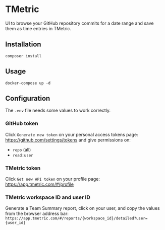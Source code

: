 # TMetric

UI to browse your GitHub repository commits for a date range and save them as time entries in TMetric.

## Installation

```shell
composer install
```

## Usage

```shell
docker-compose up -d
```

## Configuration

The `.env` file needs some values to work correctly.

### GitHub token

Click `Generate new token` on your personal access tokens page: https://github.com/settings/tokens and give permissions on:
- `repo` (all)
- `read:user`

### TMetric token

Click `Get new API token` on your profile page: https://app.tmetric.com/#/profile

### TMetric workspace ID and user ID

Generate a Team Summary report, click on your user, and copy the values from the browser address bar:
`https://app.tmetric.com/#/reports/{workspace_id}/detailed?user={user_id}`

